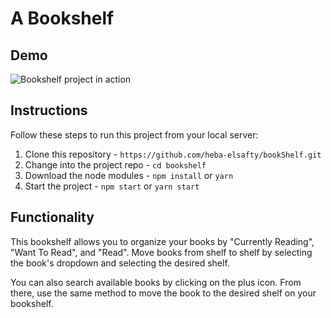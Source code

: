  # A Bookshelf

## Demo
![Bookshelf project in action](https://github.com/heba-elsafty/bookshelf/bookshelf-site.gif)

## Instructions

Follow these steps to run this project from your local server: 

1. Clone this repository - `https://github.com/heba-elsafty/bookShelf.git`
2. Change into the project repo - `cd bookshelf`
3. Download the node modules - `npm install` or `yarn`
4. Start the project - `npm start` or `yarn start`

## Functionality

This bookshelf allows you to organize your books by "Currently Reading", "Want To Read", and "Read". Move books from shelf to shelf by selecting the book's dropdown and selecting the desired shelf. 

You can also search available books by clicking on the plus icon. From there, use the same method to move the book to the desired shelf on your bookshelf.


